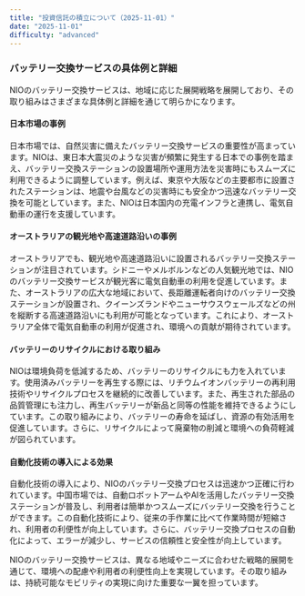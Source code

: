 ```yaml
---
title: "投資信託の積立について（2025-11-01）"
date: "2025-11-01"
difficulty: "advanced"
---
```


### バッテリー交換サービスの具体例と詳細

NIOのバッテリー交換サービスは、地域に応じた展開戦略を展開しており、その取り組みはさまざまな具体例と詳細を通じて明らかになります。

#### 日本市場の事例
日本市場では、自然災害に備えたバッテリー交換サービスの重要性が高まっています。NIOは、東日本大震災のような災害が頻繁に発生する日本での事例を踏まえ、バッテリー交換ステーションの設置場所や運用方法を災害時にもスムーズに利用できるように調整しています。例えば、東京や大阪などの主要都市に設置されたステーションは、地震や台風などの災害時にも安全かつ迅速なバッテリー交換を可能としています。また、NIOは日本国内の充電インフラと連携し、電気自動車の運行を支援しています。

#### オーストラリアの観光地や高速道路沿いの事例
オーストラリアでも、観光地や高速道路沿いに設置されるバッテリー交換ステーションが注目されています。シドニーやメルボルンなどの人気観光地では、NIOのバッテリー交換サービスが観光客に電気自動車の利用を促進しています。また、オーストラリアの広大な地域において、長距離運転者向けのバッテリー交換ステーションが設置され、クイーンズランドやニューサウスウェールズなどの州を縦断する高速道路沿いにも利用が可能となっています。これにより、オーストラリア全体で電気自動車の利用が促進され、環境への貢献が期待されています。

#### バッテリーのリサイクルにおける取り組み
NIOは環境負荷を低減するため、バッテリーのリサイクルにも力を入れています。使用済みバッテリーを再生する際には、リチウムイオンバッテリーの再利用技術やリサイクルプロセスを継続的に改善しています。また、再生された部品の品質管理にも注力し、再生バッテリーが新品と同等の性能を維持できるようにしています。この取り組みにより、バッテリーの寿命を延ばし、資源の有効活用を促進しています。さらに、リサイクルによって廃棄物の削減と環境への負荷軽減が図られています。

#### 自動化技術の導入による効果
自動化技術の導入により、NIOのバッテリー交換プロセスは迅速かつ正確に行われています。中国市場では、自動ロボットアームやAIを活用したバッテリー交換ステーションが普及し、利用者は簡単かつスムーズにバッテリー交換を行うことができます。この自動化技術により、従来の手作業に比べて作業時間が短縮され、利用者の利便性が向上しています。さらに、バッテリー交換プロセスの自動化によって、エラーが減少し、サービスの信頼性と安全性が向上しています。

NIOのバッテリー交換サービスは、異なる地域やニーズに合わせた戦略的展開を通じて、環境への配慮や利用者の利便性向上を実現しています。その取り組みは、持続可能なモビリティの実現に向けた重要な一翼を担っています。
